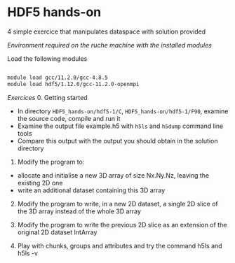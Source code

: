 # HDF5 hands-on
4 simple exercice that manipulates dataspace with solution provided


*Environment required on the ruche machine with the installed modules*

Load the following modules
```bash

module load gcc/11.2.0/gcc-4.8.5
module load hdf5/1.12.0/gcc-11.2.0-openmpi
```

*Exercices*
0. Getting started
  * In directory `HDF5_hands-on/hdf5-1/C`, `HDF5_hands-on/hdf5-1/F90`, examine the source code, compile and run it
  * Examine the output file example.h5 with `h5ls` and `h5dump` command line tools
  * Compare this output with the output you should obtain in the solution directory

1. Modify the program to:
  * allocate and initialise a new 3D array of size Nx.Ny.Nz, leaving the existing 2D one
  * write an additional dataset containing this 3D array

2. Modify the program to write, in a new 2D dataset, a single 2D slice of the 3D array instead of the whole 3D array

3. Modify the program to write the previous 2D slice as an extension of the original 2D dataset IntArray

4. Play with chunks, groups and attributes and try the command h5ls and h5ls -v
